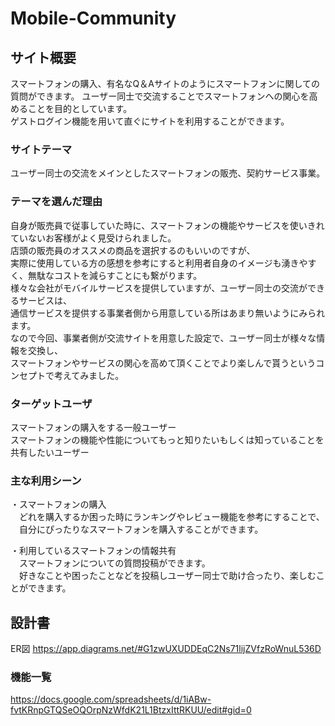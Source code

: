 # Mobile-Community

## サイト概要
スマートフォンの購入、有名なQ＆Aサイトのようにスマートフォンに関しての質問ができます。 
ユーザー同士で交流することでスマートフォンへの関心を高めることを目的としています。  
ゲストログイン機能を用いて直ぐにサイトを利用することができます。

### サイトテーマ
ユーザー同士の交流をメインとしたスマートフォンの販売、契約サービス事業。

### テーマを選んだ理由
自身が販売員で従事していた時に、スマートフォンの機能やサービスを使いきれていないお客様がよく見受けられました。   
店頭の販売員のオススメの商品を選択するのもいいのですが、  
実際に使用している方の感想を参考にすると利用者自身のイメージも湧きやすく、無駄なコストを減らすことにも繋がります。  
様々な会社がモバイルサービスを提供していますが、ユーザー同士の交流ができるサービスは、  
通信サービスを提供する事業者側から用意している所はあまり無いようにみられます。    
なので今回、事業者側が交流サイトを用意した設定で、ユーザー同士が様々な情報を交換し、  
スマートフォンやサービスの関心を高めて頂くことでより楽しんで貰うというコンセプトで考えてみました。  

### ターゲットユーザ
スマートフォンの購入をする一般ユーザー  
スマートフォンの機能や性能についてもっと知りたいもしくは知っていることを共有したいユーザー



### 主な利用シーン
・スマートフォンの購入  
&emsp;どれを購入するか困った時にランキングやレビュー機能を参考にすることで、  
&emsp;自分にぴったりなスマートフォンを購入することができます。  
   
・利用しているスマートフォンの情報共有  
&emsp;スマートフォンについての質問投稿ができます。  
&emsp;好きなことや困ったことなどを投稿しユーザー同士で助け合ったり、楽しむことができます。



## 設計書
ER図
https://app.diagrams.net/#G1zwUXUDDEqC2Ns71lijZVfzRoWnuL536D


### 機能一覧
https://docs.google.com/spreadsheets/d/1iABw-fvtKRnpGTQSeOQOrpNzWfdK21L1BtzxIttRKUU/edit#gid=0

